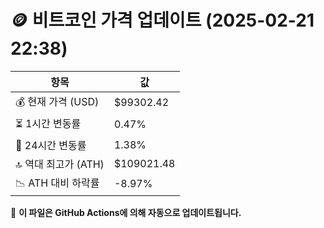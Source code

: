 # 🪙 비트코인 가격 업데이트 (2025-02-21 22:38)

| 항목                | 값 |
|--------------------|----------------|
| 💰 현재 가격 (USD) | $99302.42 |
| ⏳ 1시간 변동률    | 0.47% |
| 📆 24시간 변동률   | 1.38% |
| 🔝 역대 최고가 (ATH) | $109021.48 |
| 📉 ATH 대비 하락률 | -8.97% |

🔄 **이 파일은 GitHub Actions에 의해 자동으로 업데이트됩니다.**
